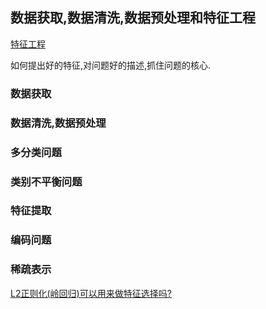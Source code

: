 ## 数据获取,数据清洗,数据预处理和特征工程
[特征工程](https://www.jianshu.com/p/7066558bd386)

如何提出好的特征,对问题好的描述,抓住问题的核心.

### 数据获取

### 数据清洗,数据预处理

### 多分类问题

### 类别不平衡问题

### 特征提取

### 编码问题    

### 稀疏表示


[L2正则化(岭回归)可以用来做特征选择吗?](https://www.zhihu.com/question/288362034)